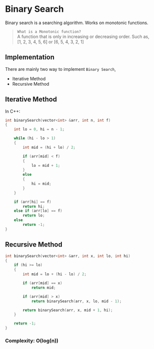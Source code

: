 # Binary Search

Binary search is a searching algorithm. Works on monotonic functions.

> `What is a Monotonic function?`  
A function that is only in increasing or decreasing order. Such as,  
[1, 2, 3, 4, 5, 6] or [6, 5, 4, 3, 2, 1]

## Implementation

There are mainly two way to implement `Binary Search`,

- Iterative Method
- Recursive Method

## Iterative Method

In C++:

```cpp
int binarySearch(vector<int> &arr, int n, int f)
{
    int lo = 0, hi = n - 1;

    while (hi - lo > 1)
    {
        int mid = (hi + lo) / 2;

        if (arr[mid] < f)
        {
            lo = mid + 1;
        }
        else
        {
            hi = mid;
        }
    }

    if (arr[hi] == f)
        return hi;
    else if (arr[lo] == f)
        return lo;
    else
        return -1;
}
```

## Recursive Method

```cpp
int binarySearch(vector<int> &arr, int x, int lo, int hi)
{
    if (hi >= lo)
    {
        int mid = lo + (hi - lo) / 2;

        if (arr[mid] == x)
            return mid;

        if (arr[mid] > x)
            return binarySearch(arr, x, lo, mid - 1);

        return binarySearch(arr, x, mid + 1, hi);
    }

    return -1;
}
```

### Complexity: O(log(n))